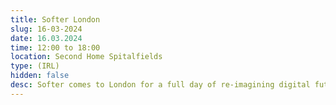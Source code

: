 ```yaml
---
title: Softer London
slug: 16-03-2024
date: 16.03.2024
time: 12:00 to 18:00
location: Second Home Spitalfields
type: (IRL)
hidden: false
desc: Softer comes to London for a full day of re-imagining digital futures. We are dreaming, glitching, and gathering out loud.
---
```

